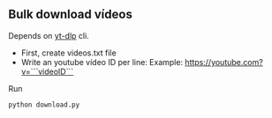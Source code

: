 ## Bulk download vídeos

Depends on [yt-dlp](https://github.com/yt-dlp/yt-dlp) cli.

- First, create videos.txt file
- Write an youtube vídeo ID per line: Example: https://youtube.com?v=```videoID```

Run
```
python download.py
```
